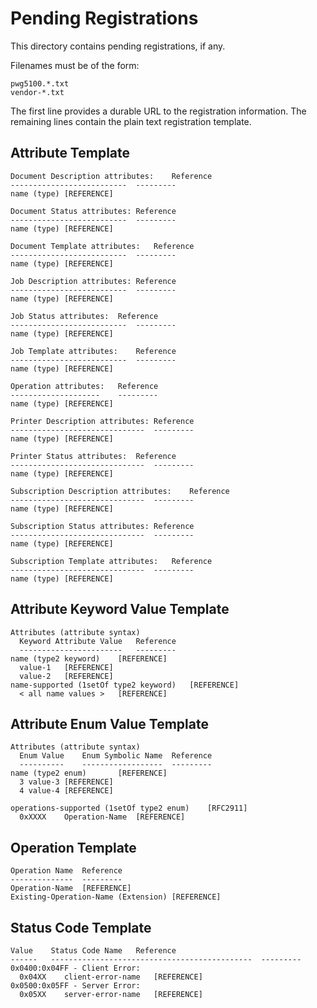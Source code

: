 # Pending Registrations

This directory contains pending registrations, if any.

Filenames must be of the form:

    pwg5100.*.txt
    vendor-*.txt

The first line provides a durable URL to the registration information.  The
remaining lines contain the plain text registration template.

## Attribute Template

    Document Description attributes:	Reference
    --------------------------	---------
    name (type)	[REFERENCE]

    Document Status attributes:	Reference
    --------------------------	---------
    name (type)	[REFERENCE]

    Document Template attributes:	Reference
    --------------------------	---------
    name (type)	[REFERENCE]

    Job Description attributes:	Reference
    --------------------------	---------
    name (type)	[REFERENCE]

    Job Status attributes:	Reference
    --------------------------	---------
    name (type)	[REFERENCE]

    Job Template attributes:	Reference
    --------------------------	---------
    name (type)	[REFERENCE]

    Operation attributes:	Reference
    --------------------	---------
    name (type)	[REFERENCE]

    Printer Description attributes:	Reference
    ------------------------------	---------
    name (type)	[REFERENCE]

    Printer Status attributes:	Reference
    ------------------------------	---------
    name (type)	[REFERENCE]

    Subscription Description attributes:	Reference
    ------------------------------	---------
    name (type)	[REFERENCE]

    Subscription Status attributes:	Reference
    ------------------------------	---------
    name (type)	[REFERENCE]

    Subscription Template attributes:	Reference
    ------------------------------	---------
    name (type)	[REFERENCE]


## Attribute Keyword Value Template

    Attributes (attribute syntax)
      Keyword Attribute Value	Reference
      -----------------------	---------
    name (type2 keyword)	[REFERENCE]
      value-1	[REFERENCE]
      value-2	[REFERENCE]
    name-supported (1setOf type2 keyword)	[REFERENCE]
      < all name values >	[REFERENCE]


## Attribute Enum Value Template

    Attributes (attribute syntax)
      Enum Value	Enum Symbolic Name	Reference
      ----------	------------------	---------
    name (type2 enum)		[REFERENCE]
      3	value-3	[REFERENCE]
      4	value-4	[REFERENCE]

    operations-supported (1setOf type2 enum)	[RFC2911]
      0xXXXX	Operation-Name	[REFERENCE]


## Operation Template

    Operation Name	Reference
    --------------	---------
    Operation-Name	[REFERENCE]
    Existing-Operation-Name (Extension)	[REFERENCE]


## Status Code Template

    Value    Status Code Name	Reference
    ------   ---------------------------------------------	---------
    0x0400:0x04FF - Client Error:
      0x04XX	client-error-name	[REFERENCE]
    0x0500:0x05FF - Server Error:
      0x05XX	server-error-name	[REFERENCE]
